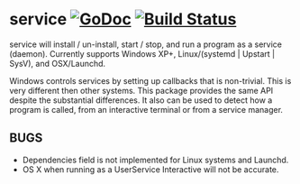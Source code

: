 # service [![GoDoc](https://godoc.org/github.com/percona/kardianos-service?status.svg)](https://godoc.org/github.com/percona/kardianos-service) [![Build Status](https://travis-ci.org/percona/kardianos-service.svg)](https://travis-ci.org/percona/kardianos-service)

service will install / un-install, start / stop, and run a program as a service (daemon).
Currently supports Windows XP+, Linux/(systemd | Upstart | SysV), and OSX/Launchd.

Windows controls services by setting up callbacks that is non-trivial. This
is very different then other systems. This package provides the same API
despite the substantial differences.
It also can be used to detect how a program is called, from an interactive
terminal or from a service manager.

## BUGS
 * Dependencies field is not implemented for Linux systems and Launchd.
 * OS X when running as a UserService Interactive will not be accurate.
